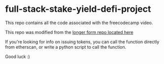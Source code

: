 # full-stack-stake-yield-defi-project

This repo contains all the code associated with the freecodecamp video. 

This repo was modified from the [longer form repo located here](https://github.com/PatrickAlphaC/defi-stake-yield-brownie)


If you're looking for info on issuing tokens, you can call the function directly from etherscan, or write a python script to call the function.

Good luck :)
